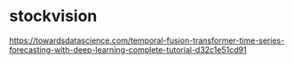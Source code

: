 # stockvision

https://towardsdatascience.com/temporal-fusion-transformer-time-series-forecasting-with-deep-learning-complete-tutorial-d32c1e51cd91
